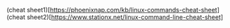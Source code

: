 (cheat sheet1)[https://phoenixnap.com/kb/linux-commands-cheat-sheet]
(cheat sheet2)[https://www.stationx.net/linux-command-line-cheat-sheet]
